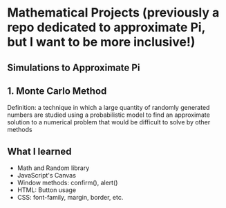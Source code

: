 # Mathematical Projects (previously a repo dedicated to approximate Pi, but I want to be more inclusive!)

## Simulations to Approximate Pi

## 1. Monte Carlo Method
Definition: a technique in which a large quantity of randomly generated numbers are studied using a probabilistic model to find an approximate solution to a numerical problem that would be difficult to solve by other methods

## What I learned
* Math and Random library
* JavaScript's Canvas
* Window methods: confirm(), alert()
* HTML: Button usage
* CSS: font-family, margin, border, etc.
